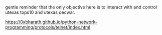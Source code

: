 gentle reminder that the only objective here is to interact with and control utexas tops10 and utexas decwar.

https://0xbharath.github.io/python-network-programming/protocols/telnet/index.html

